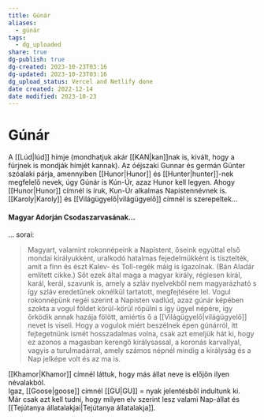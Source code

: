 ```yaml
---
title: Gúnár
aliases:
  - gúnár
tags:
  - dg_uploaded
share: true
dg-publish: true
dg-created: 2023-10-23T03:16
dg-updated: 2023-10-23T03:16
dg_upload_status: Vercel and Netlify done
date created: 2022-12-14
date modified: 2023-10-23
---
```


# Gúnár

A [[Lúd\|lúd]] hímje (mondhatjuk akár [[KAN\|kan]]nak is, kivált, hogy a fürjnek is mondják hímjét kannak). Az óéjszaki Gunnar és germán Günter szóalaki párja, amennyiben [[Hunor\|Hunor]] és [[Hunter\|hunter]]-nek megfelelő nevek, úgy Gúnár is Kún-Úr, azaz Hunor kell legyen. Ahogy [[Hunor\|Hunor]] címnél is íruk, Kun-Úr alkalmas Napistennévnek is. [[Karoly\|Karoly]] és [[Világügyelő\|világügyelő]] címnél is szerepeltek...

#### Magyar Adorján Csodaszarvasának...

... sorai:  
> Magyart, valamint rokonnépeink a Napistent, őseink egyúttal első mondai királyukként, uralkodó hatalmas fejedelmükként is tisztelték, amit a finn és észt Kalev- és Toll-regék máig is igazolnak. (Bán Aladár említett cikke.) Sőt ezek által maga a magyar király, régiesen királ, karál, kerál, szavunk is, amely a szláv nyelvekből nem magyarázható s így szláv eredetűnek oknélkül tartatott, megfejtésére lel. Vogul rokonnépünk regéi szerint a Napisten vadlúd, azaz gúnár képében szokta a vogul földet körül-körül röpülni s így ügyel népére, így őrködik annak hazája fölött, amiértis ő a [[Világügyelő\|világügyelő]] nevet is viseli. Hogy a vogulok miért beszélnek épen gúnárról, itt fejtegetnünk ismét hosszadalmas volna, csak azt emeljük hát ki, hogy ez azonos a magasban kerengő királysassal, a koronás karvallyal, vagyis a turulmadárral, amely számos népnél mindig a királyság és a Nap jelképe volt és az ma is.  

[[Khamor\|Khamor]] címnél láttuk, hogy más állat neve is előjön ilyen névalakból.  
Igaz, [[Goose\|goose]] címnél [[GU\|GU]] = nyak jelentésből indultunk ki.  
Már csak azt kell tudni, hogy milyen elv szerint lesz valami Nap-állat és [[Tejútanya állatalakjai\|Tejútanya állatalakja]].  
